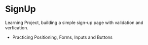 # SignUp
Learning Project, building a simple sign-up page with validation and verfication.
- Practicing Positioning, Forms, Inputs and Buttons
